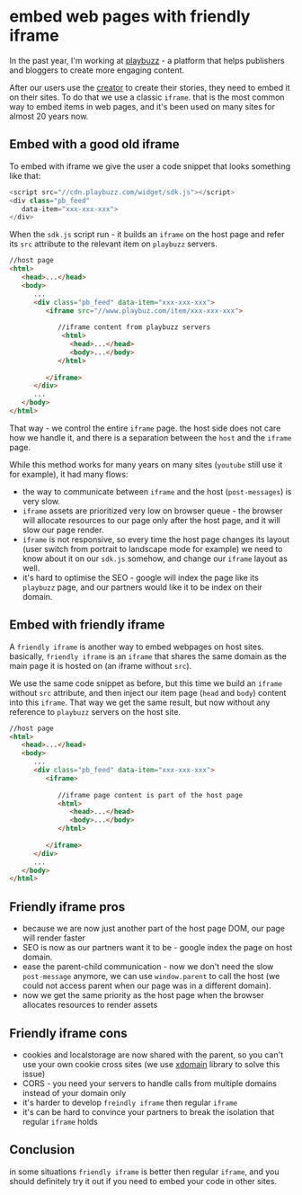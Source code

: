 # embed web pages with friendly iframe

In the past year, I'm working at [playbuzz](https://www.playbuzz.com) - a platform that helps publishers and bloggers to create more engaging content.

After our users use the [creator](https://publishers.playbuzz.com/create-with-playbuzz/) to create their stories, they need to embed it on their sites. To do that we use a classic `iframe`. that is the most common way to embed items in web pages, and it's been used on many sites for almost 20 years now.

## Embed with a good old iframe
To embed with iframe we give the user a code snippet that looks something like that:

```js
<script src="//cdn.playbuzz.com/widget/sdk.js"></script>
<div class="pb_feed"
   data-item="xxx-xxx-xxx">
</div>
```

When the `sdk.js` script run - it builds an `iframe` on the host page and refer its `src` attribute to the relevant item on `playbuzz` servers.

```html
//host page
<html>
   <head>...</head>
   <body>
      ...
      <div class="pb_feed" data-item="xxx-xxx-xxx">
         <iframe src="//www.playbuz.com/item/xxx-xxx-xxx">
            
            //iframe content from playbuzz servers
             <html>
               <head>...</head>
               <body>...</body>
            </html>
            
         </iframe>
      </div>
      ...
   </body>
</html>
```

That way - we control the entire `iframe` page. the host side does not care how we handle it, and there is a separation between the `host` and the `iframe` page.

While this method works for many years on many sites (`youtube` still use it for example), it had many flows:
* the way to communicate between `iframe` and the host (`post-messages`) is very slow.
* `iframe` assets are prioritized very low on browser queue - the browser will allocate resources to our page only after the host page, and it will slow our page render.
* `iframe` is not responsive, so every time the host page changes its layout (user switch from portrait to landscape mode for example) we need to know about it on our `sdk.js` somehow, and change our `iframe` layout as well.
* it's hard to optimise the SEO - google will index the page like its `playbuzz` page, and our partners would like it to be index on their domain.
 
## Embed with friendly iframe 
A `friendly iframe` is another way to embed webpages on host sites. basically, `friendly iframe` is an `iframe` that shares the same domain as the main page it is hosted on (an iframe without `src`).

We use the same code snippet as before, but this time we build an `iframe` without `src` attribute, and then inject our item page (`head` and `body`) content into this `iframe`. That way we get the same result, but now without any reference to `playbuzz` servers on the host site.

```html
//host page
<html>
   <head>...</head>
   <body>
      ...
      <div class="pb_feed" data-item="xxx-xxx-xxx">
         <iframe>
            
            //iframe page content is part of the host page
            <html>
               <head>...</head>
               <body>...</body>
            </html>
            
         </iframe>
      </div>
      ...
   </body>
</html>
```

## Friendly iframe pros
* because we are now just another part of the host page DOM, our page will render faster
* SEO is now as our partners want it to be - google index the page on host domain.
* ease the parent-child communication - now we don't need the slow `post-message` anymore, we can use `window.parent` to call the host (we could not access parent when our page was in a different domain).
* now we get the same priority as the host page when the browser allocates resources to render assets
    
## Friendly iframe cons
* cookies and localstorage are now shared with the parent, so you can't use your own cookie cross sites (we use [xdomain](https://github.com/contently/xdomain-cookies) library to solve this issue)
* CORS - you need your servers to handle calls from multiple domains instead of your domain only
* it's harder to develop `freindly iframe` then regular `iframe`
* it's can be hard to convince your partners to break the isolation that regular `iframe` holds


## Conclusion
in some situations `friendly iframe` is better then regular `iframe`, and you should definitely try it out if you need to embed your code in other sites.
